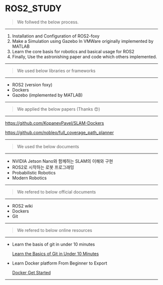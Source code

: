 # ROS2_STUDY
> We follwed the below process.
> 

---

1. Installation and Configuration of ROS2-foxy
2. Make a Simulation using Gazebo In VMWare originally implemented by MATLAB
3. Learn the core basis for robotics and basical usage for ROS2
4. Finally, Use the astronishing paper and code which others implemented.

---

> We used below libraries or frameworks
> 

---

- ROS2 (version foxy)
- Dockers
- Gazebo (implemented by MATLAB)

---

> We applied the below papers (Thanks 😍)
> 

---

https://github.com/KopanevPavel/SLAM-Dockers

https://github.com/nobleo/full_coverage_path_planner

---

> We used the below documents
> 

---

- NVIDIA Jetson Nano와 함께하는 SLAM의 이해와 구현
- ROS2로 시작하는 로봇 프로그래밍
- Probabilistic Robotics
- Modern Robotics

---

> We refered to below official documents
> 

---

- ROS2 wiki
- Dockers
- Git

---

> We refered to below online resources
> 

---

- Learn the basis of git in under 10 minutes
    
    [Learn the Basics of Git in Under 10 Minutes](https://medium.com/free-code-camp/learn-the-basics-of-git-in-under-10-minutes-da548267cc91)
    

- Learn Docker platform From Beginner to Export
    
    [Docker Get Started](https://medium.com/@kmdkhadeer/docker-get-started-9aa7ee662cea)
    

---
